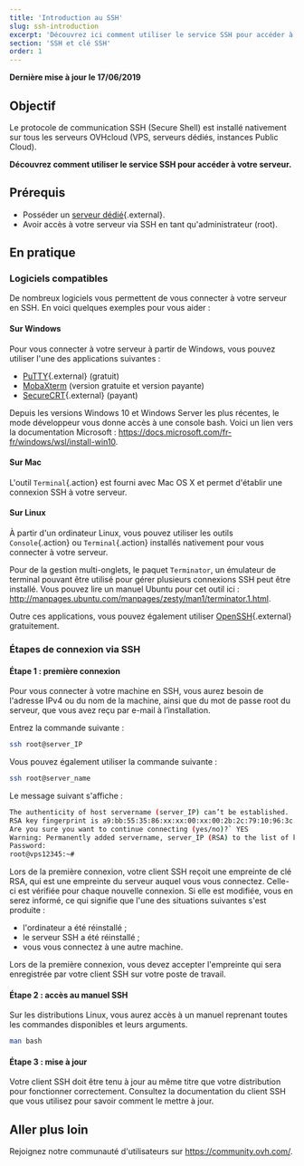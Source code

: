 ```yaml
---
title: 'Introduction au SSH'
slug: ssh-introduction
excerpt: 'Découvrez ici comment utiliser le service SSH pour accéder à votre serveur'
section: 'SSH et clé SSH'
order: 1
---
```


**Dernière mise à jour le 17/06/2019**

## Objectif

Le protocole de communication SSH (Secure Shell) est installé nativement sur tous les serveurs OVHcloud (VPS, serveurs dédiés, instances Public Cloud).

**Découvrez comment utiliser le service SSH pour accéder à votre serveur.**

## Prérequis

- Posséder un [serveur dédié](https://www.ovh.com/ca/fr/serveurs_dedies/){.external}.
- Avoir accès à votre serveur via SSH en tant qu'administrateur (root).

## En pratique

### Logiciels compatibles

De nombreux logiciels vous permettent de vous connecter à votre serveur en SSH. En voici quelques exemples pour vous aider :

#### Sur Windows

Pour vous connecter à votre serveur à partir de Windows, vous pouvez utiliser l'une des applications suivantes :

- [PuTTY](http://www.putty.org/){.external} (gratuit)
- [MobaXterm](https://mobaxterm.mobatek.net/) (version gratuite et version payante)
- [SecureCRT](http://www.vandyke.com/products/securecrt/){.external} (payant)

Depuis les versions Windows 10 et Windows Server les plus récentes, le mode développeur vous donne accès à une console bash. Voici un lien vers la documentation Microsoft : <https://docs.microsoft.com/fr-fr/windows/wsl/install-win10>.

#### Sur Mac

L'outil `Terminal`{.action} est fourni avec Mac OS X et permet d'établir une connexion SSH à votre serveur.

#### Sur Linux

À partir d'un ordinateur Linux, vous pouvez utiliser les outils `Console`{.action} ou `Terminal`{.action} installés nativement pour vous connecter à votre serveur.

Pour de la gestion multi-onglets, le paquet `Terminator`, un émulateur de terminal pouvant être utilisé pour gérer plusieurs connexions SSH peut être installé. Vous pouvez lire un manuel Ubuntu pour cet outil ici : <http://manpages.ubuntu.com/manpages/zesty/man1/terminator.1.html>.

Outre ces applications, vous pouvez également utiliser [OpenSSH](http://www.openssh.com){.external} gratuitement.

### Étapes de connexion via SSH

#### Étape 1 : première connexion

Pour vous connecter à votre machine en SSH, vous aurez besoin de l'adresse IPv4 ou du nom de la machine, ainsi que du mot de passe root du serveur, que vous avez reçu par e-mail à l’installation.

Entrez la commande suivante :

```sh
ssh root@server_IP
```

Vous pouvez également utiliser la commande suivante :

```sh
ssh root@server_name
```

Le message suivant s'affiche :

```sh
The authenticity of host servername (server_IP) can’t be established.
RSA key fingerprint is a9:bb:55:35:86:xx:xx:00:xx:00:2b:2c:79:10:96:3c.
Are you sure you want to continue connecting (yes/no)?` YES
Warning: Permanently added servername, server_IP (RSA) to the list of known hosts.
Password:
root@vps12345:~#
```

Lors de la première connexion, votre client SSH reçoit une empreinte de clé RSA, qui est une empreinte du serveur auquel vous vous connectez. Celle-ci est vérifiée pour chaque nouvelle connexion. Si elle est modifiée, vous en serez informé, ce qui signifie que l'une des situations suivantes s'est produite :

- l'ordinateur a été réinstallé ;
- le serveur SSH a été réinstallé ;
- vous vous connectez à une autre machine.

Lors de la première connexion, vous devez accepter l'empreinte qui sera enregistrée par votre client SSH sur votre poste de travail.

#### Étape 2 : accès au manuel SSH

Sur les distributions Linux, vous aurez accès à un manuel reprenant toutes les commandes disponibles et leurs arguments.

```sh
man bash
```

#### Étape 3 : mise à jour

Votre client SSH doit être tenu à jour au même titre que votre distribution pour fonctionner correctement. Consultez la documentation du client SSH que vous utilisez pour savoir comment le mettre à jour.

## Aller plus loin

Rejoignez notre communauté d'utilisateurs sur <https://community.ovh.com/>.

